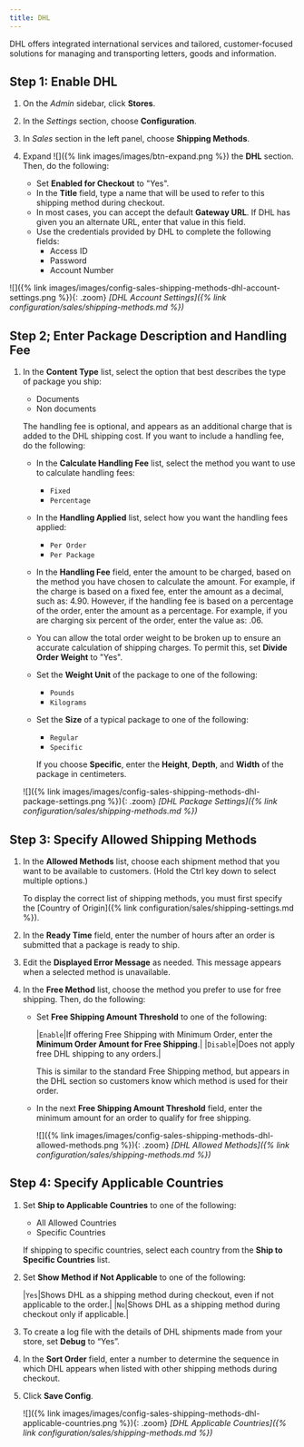 ```yaml
---
title: DHL
---
```


DHL offers integrated international services and tailored, customer-focused solutions for managing and transporting letters, goods and information.

## Step 1: Enable DHL

1. On the _Admin_ sidebar, click **Stores**.

1. In the _Settings_ section, choose **Configuration**.

1. In _Sales_ section in the left panel, choose **Shipping Methods**.

1. Expand ![]({% link images/images/btn-expand.png %}) the **DHL** section. Then, do the following:

   - Set **Enabled for Checkout** to "Yes".
   - In the **Title** field, type a name that will be used to refer to this shipping method during checkout.
   - In most cases, you can accept the default **Gateway URL**. If DHL has given you an alternate URL, enter that value in this field.
   - Use the credentials provided by DHL to complete the following fields:
      - Access ID
      - Password
      - Account Number

![]({% link images/images/config-sales-shipping-methods-dhl-account-settings.png %}){: .zoom}
_[DHL Account Settings]({% link configuration/sales/shipping-methods.md %})_

## Step 2; Enter Package Description and Handling Fee

1. In the **Content Type** list, select the option that best describes the type of package you ship:

   - Documents
   - Non documents

   The handling fee is optional, and appears as an additional charge that is added to the DHL shipping cost. If you want to include a handling fee, do the following:

   - In the **Calculate Handling Fee** list, select the method you want to use to calculate handling fees:

      - `Fixed`
      - `Percentage`

   - In the **Handling Applied** list, select how you want the handling fees applied:

      - `Per Order`
      - `Per Package`

   - In the **Handling Fee** field, enter the amount to be charged, based on the method you have chosen to calculate the amount. For example, if the charge is based on a fixed fee, enter the amount as a decimal, such as: 4.90. However, if the handling fee is based on a percentage of the order, enter the amount as a percentage. For example, if you are charging six percent of the order, enter the value as: .06.

   - You can allow the total order weight to be broken up to ensure an accurate calculation of shipping charges. To permit this, set **Divide Order Weight** to "Yes".

   - Set the **Weight Unit** of the package to one of the following:

      - `Pounds`
      - `Kilograms`

   - Set the **Size** of a typical package to one of the following:

      - `Regular`
      - `Specific`

      If you choose **Specific**, enter the **Height**, **Depth**, and **Width** of the package in centimeters.

    ![]({% link images/images/config-sales-shipping-methods-dhl-package-settings.png %}){: .zoom}
    _[DHL Package Settings]({% link configuration/sales/shipping-methods.md %})_

## Step 3: Specify Allowed Shipping Methods

1. In the **Allowed Methods** list, choose each shipment method that you want to be available to customers. (Hold the Ctrl key down to select multiple options.)

    To display the correct list of shipping methods, you must first specify the [Country of Origin]({% link configuration/sales/shipping-settings.md %}).

1. In the **Ready Time** field, enter the number of hours after an order is submitted that a package is ready to ship.

1. Edit the **Displayed Error Message** as needed. This message appears when a selected method is unavailable.

1. In the **Free Method** list, choose the method you prefer to use for free shipping. Then, do the following:

   - Set **Free Shipping Amount Threshold** to one of the following:

        |`Enable`|If offering Free Shipping with Minimum Order, enter the **Minimum Order Amount for Free Shipping**.|
        |`Disable`|Does not apply free DHL shipping to any orders.|

      This is similar to the standard Free Shipping method, but appears in the DHL section so customers know which method is used for their order.

   - In the next **Free Shipping Amount Threshold** field, enter the minimum amount for an order to qualify for free shipping.

      ![]({% link images/images/config-sales-shipping-methods-dhl-allowed-methods.png %}){: .zoom}
      _[DHL Allowed Methods]({% link configuration/sales/shipping-methods.md %})_

## Step 4: Specify Applicable Countries

1. Set **Ship to Applicable Countries** to one of the following:

   - All Allowed Countries
   - Specific Countries

    If shipping to specific countries, select each country from the **Ship to Specific Countries** list.

1. Set **Show Method if Not Applicable** to one of the following:

    |`Yes`|Shows DHL as a shipping method during checkout, even if not applicable to the order.|
    |`No`|Shows DHL as a shipping method during checkout only if applicable.|

1. To create a log file with the details of DHL shipments made from your store, set **Debug** to “Yes”.

1. In the **Sort Order** field, enter a number to determine the sequence in which DHL appears when listed with other shipping methods during checkout.

1. Click  **Save Config**.

    ![]({% link images/images/config-sales-shipping-methods-dhl-applicable-countries.png %}){: .zoom}
    *[DHL Applicable Countries]({% link configuration/sales/shipping-methods.md %})*
